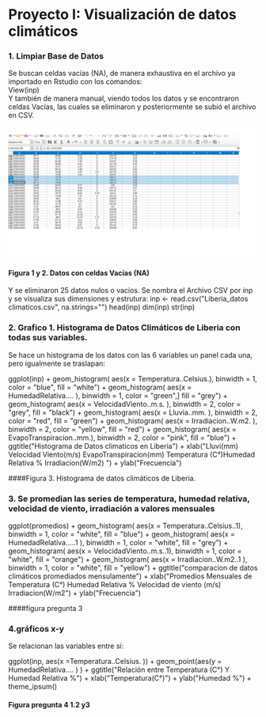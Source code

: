 # Proyecto I: Visualización de datos climáticos

### 1. Limpiar Base de Datos
Se buscan celdas vacías (NA), de manera exhaustiva en el archivo ya importado en Rstudio con los comandos:  
View(inp)   
Y también de manera manual, viendo todos los datos y se encontraron celdas Vacías, las cuales se eliminaron y posteriormente se subió el archivo en CSV.  


![](1.jpg)

#### Figura 1 y 2. Datos con celdas Vacías  (NA)
Y se eliminaron 25 datos nulos o vacios.
Se nombra el Archivo CSV por inp y se visualiza sus dimensiones y estrutura:
inp <- read.csv("Liberia_datos climaticos.csv", na.strings="")
head(inp)
dim(inp)
str(inp)


### 2. Grafico 1. Histograma de Datos Climáticos de Liberia con todas sus variables. 

Se hace un histograma de los datos con las 6 variables un panel cada una, pero igualmente se traslapan:

ggplot(inp) +
geom_histogram(
aes(x = Temperatura..Celsius.), 
                 binwidth = 1,
                 color = "blue",
                 fill = "white") + 
  geom_histogram(
    aes(x = HumedadRelativa....    ),
                 binwidth = 1,
                 color = "green",]
                 fill = "grey") +
  geom_histogram(
    aes(x = VelocidadViento..m.s.  ),
    binwidth = 2,
    color = "grey",
    fill = "black") +
  geom_histogram(
    aes(x = Lluvia..mm.            ),
    binwidth = 2,
    color = "red",
    fill = "green") +
  geom_histogram(
    aes(x = Irradiacion..W.m2.     ),
    binwidth = 2,
    color = "yellow",
    fill = "red") +
  geom_histogram(
    aes(x = EvapoTranspiracion..mm.),
    binwidth = 2,
    color = "pink",
    fill = "blue") +
  ggtitle("Histograma de Datos climaticos en Liberia") +
  xlab("Lluvi(mm) Velocidad Viento(m/s) EvapoTranspiracion(mm) Temperatura (C°)Humedad
Relativa % Irradiacion(W/m2)  ") +
  ylab("Frecuencia")
  
  
####Figura 3. Histograma de datos climáticos de Liberia.


### 3. Se promedian las series de temperatura, humedad relativa, velocidad de viento, irradiación a valores mensuales 


ggplot(promedios) +
  geom_histogram(
    aes(x = Temperatura..Celsius..1), 
    binwidth = 1,
    color = "white",
    fill = "blue") + 
  geom_histogram(
      aes(x = HumedadRelativa.....1  ),
      binwidth = 1,
      color = "white",
      fill = "grey") +  
  geom_histogram(
        aes(x = VelocidadViento..m.s..1), 
        binwidth = 1,
        color = "white",
        fill = "orange") +
  geom_histogram(
    aes(x = Irradiacion..W.m2..1   ),
    binwidth = 1,
    color = "white",
    fill = "yellow") +
  ggtitle("comparacion de datos climáticos promediados mensulamente") +
  xlab("Promedios Mensuales de Temperatura (C°) Humedad Relativa % Velocidad de viento (m/s) Irradiacion(W/m2") + 
  ylab("Frecuencia")

####figura pregunta 3




### 4.gráficos x-y 
Se relacionan las variables entre sí:

ggplot(inp, aes(x =Temperatura..Celsius.  )) +
  geom_point(aes(y = HumedadRelativa....    )
  ) +
  ggtitle("Relación entre Temperatura (C°) Y Humedad Relativa %") +
  xlab("Temperatura(C°)") +
  ylab("Humedad %") +
  theme_ipsum()
#### Figura pregunta 4 1.2 y3


